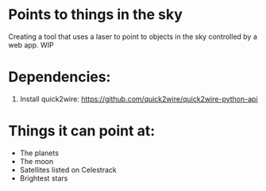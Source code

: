 # Points to things in the sky
Creating a tool that uses a laser to point to objects in the sky controlled by a web app. WIP

# Dependencies:

1. Install quick2wire: https://github.com/quick2wire/quick2wire-python-api

# Things it can point at:
* The planets
* The moon
* Satellites listed on Celestrack
* Brightest stars

